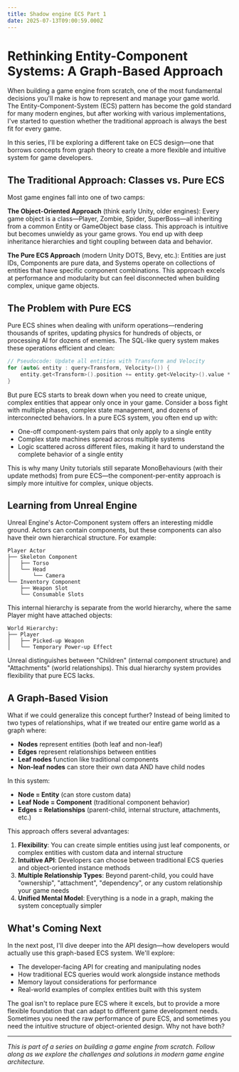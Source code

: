 ```yaml
---
title: Shadow engine ECS Part 1
date: 2025-07-13T09:00:59.000Z
---
```


# Rethinking Entity-Component Systems: A Graph-Based Approach

When building a game engine from scratch, one of the most fundamental decisions you'll make is how to represent and manage your game world. The Entity-Component-System (ECS) pattern has become the gold standard for many modern engines, but after working with various implementations, I've started to question whether the traditional approach is always the best fit for every game.

In this series, I'll be exploring a different take on ECS design—one that borrows concepts from graph theory to create a more flexible and intuitive system for game developers.

## The Traditional Approach: Classes vs. Pure ECS

Most game engines fall into one of two camps:

**The Object-Oriented Approach** (think early Unity, older engines):
Every game object is a class—Player, Zombie, Spider, SuperBoss—all inheriting from a common Entity or GameObject base class. This approach is intuitive but becomes unwieldy as your game grows. You end up with deep inheritance hierarchies and tight coupling between data and behavior.

**The Pure ECS Approach** (modern Unity DOTS, Bevy, etc.):
Entities are just IDs, Components are pure data, and Systems operate on collections of entities that have specific component combinations. This approach excels at performance and modularity but can feel disconnected when building complex, unique game objects.

## The Problem with Pure ECS

Pure ECS shines when dealing with uniform operations—rendering thousands of sprites, updating physics for hundreds of objects, or processing AI for dozens of enemies. The SQL-like query system makes these operations efficient and clean:

```cpp
// Pseudocode: Update all entities with Transform and Velocity
for (auto& entity : query<Transform, Velocity>()) {
    entity.get<Transform>().position += entity.get<Velocity>().value * deltaTime;
}
```

But pure ECS starts to break down when you need to create unique, complex entities that appear only once in your game. Consider a boss fight with multiple phases, complex state management, and dozens of interconnected behaviors. In a pure ECS system, you often end up with:

- One-off component-system pairs that only apply to a single entity
- Complex state machines spread across multiple systems
- Logic scattered across different files, making it hard to understand the complete behavior of a single entity

This is why many Unity tutorials still separate MonoBehaviours (with their update methods) from pure ECS—the component-per-entity approach is simply more intuitive for complex, unique objects.

## Learning from Unreal Engine

Unreal Engine's Actor-Component system offers an interesting middle ground. Actors can contain components, but these components can also have their own hierarchical structure. For example:

```
Player Actor
├── Skeleton Component
│   ├── Torso
│   └── Head
│       └── Camera
└── Inventory Component
    ├── Weapon Slot
    └── Consumable Slots
```

This internal hierarchy is separate from the world hierarchy, where the same Player might have attached objects:

```
World Hierarchy:
├── Player
│   ├── Picked-up Weapon
│   └── Temporary Power-up Effect
```

Unreal distinguishes between "Children" (internal component structure) and "Attachments" (world relationships). This dual hierarchy system provides flexibility that pure ECS lacks.

## A Graph-Based Vision

What if we could generalize this concept further? Instead of being limited to two types of relationships, what if we treated our entire game world as a graph where:

- **Nodes** represent entities (both leaf and non-leaf)
- **Edges** represent relationships between entities
- **Leaf nodes** function like traditional components
- **Non-leaf nodes** can store their own data AND have child nodes

In this system:
- **Node = Entity** (can store custom data)
- **Leaf Node = Component** (traditional component behavior)
- **Edges = Relationships** (parent-child, internal structure, attachments, etc.)

This approach offers several advantages:

1. **Flexibility**: You can create simple entities using just leaf components, or complex entities with custom data and internal structure
2. **Intuitive API**: Developers can choose between traditional ECS queries and object-oriented instance methods
3. **Multiple Relationship Types**: Beyond parent-child, you could have "ownership", "attachment", "dependency", or any custom relationship your game needs
4. **Unified Mental Model**: Everything is a node in a graph, making the system conceptually simpler

## What's Coming Next

In the next post, I'll dive deeper into the API design—how developers would actually use this graph-based ECS system. We'll explore:

- The developer-facing API for creating and manipulating nodes
- How traditional ECS queries would work alongside instance methods
- Memory layout considerations for performance
- Real-world examples of complex entities built with this system

The goal isn't to replace pure ECS where it excels, but to provide a more flexible foundation that can adapt to different game development needs. Sometimes you need the raw performance of pure ECS, and sometimes you need the intuitive structure of object-oriented design. Why not have both?

---

*This is part of a series on building a game engine from scratch. Follow along as we explore the challenges and solutions in modern game engine architecture.*